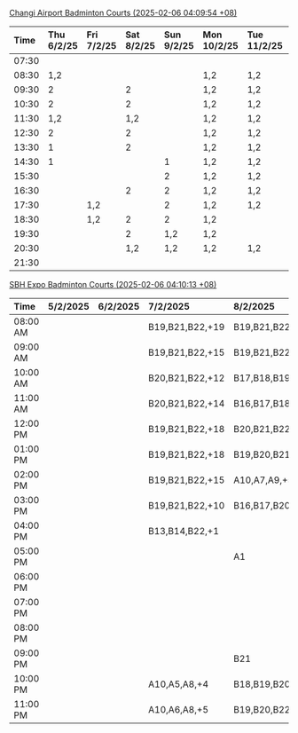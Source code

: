 [Changi Airport Badminton Courts (2025-02-06 04:09:54 +08)](https://www.carc.org.sg/FacilityBooking.aspx)

| Time   | Thu 6/2/25   | Fri 7/2/25   | Sat 8/2/25   | Sun 9/2/25   | Mon 10/2/25   | Tue 11/2/25   | Wed 12/2/25   |
|:-------|:-------------|:-------------|:-------------|:-------------|:--------------|:--------------|:--------------|
| 07:30  |              |              |              |              |               |               |               |
| 08:30  | 1,2          |              |              |              | 1,2           | 1,2           | 1,2           |
| 09:30  | 2            |              | 2            |              | 1,2           | 1,2           | 1,2           |
| 10:30  | 2            |              | 2            |              | 1,2           | 1,2           | 1,2           |
| 11:30  | 1,2          |              | 1,2          |              | 1,2           | 1,2           | 1,2           |
| 12:30  | 2            |              | 2            |              | 1,2           | 1,2           | 1,2           |
| 13:30  | 1            |              | 2            |              | 1,2           | 1,2           | 1,2           |
| 14:30  | 1            |              |              | 1            | 1,2           | 1,2           | 1,2           |
| 15:30  |              |              |              | 2            | 1,2           | 1,2           | 1,2           |
| 16:30  |              |              | 2            | 2            | 1,2           | 1,2           | 1,2           |
| 17:30  |              | 1,2          |              | 2            | 1,2           | 1,2           | 2             |
| 18:30  |              | 1,2          | 2            | 2            | 1,2           |               | 2             |
| 19:30  |              |              | 2            | 1,2          | 1,2           |               | 1,2           |
| 20:30  |              |              | 1,2          | 1,2          | 1,2           | 1,2           | 1,2           |
| 21:30  |              |              |              |              |               |               |               |

[SBH Expo Badminton Courts (2025-02-06 04:10:13 +08)](https://singaporebadmintonhall.getomnify.com/widgets/O3MRKGBH359GA55KHMG1RD)

| Time     | 5/2/2025   | 6/2/2025   | 7/2/2025        | 8/2/2025        | 9/2/2025        | 10/2/2025       | 11/2/2025      |
|:---------|:-----------|:-----------|:----------------|:----------------|:----------------|:----------------|:---------------|
| 08:00 AM |            |            | B19,B21,B22,+19 | B19,B21,B22,+14 |                 | B19,B21,B22,+7  | B19,B21,B22,+9 |
| 09:00 AM |            |            | B19,B21,B22,+15 | B19,B21,B22,+15 |                 |                 | B19,B21,B22,+9 |
| 10:00 AM |            |            | B20,B21,B22,+12 | B17,B18,B19,+12 |                 |                 | B19,B21,B22,+6 |
| 11:00 AM |            |            | B20,B21,B22,+14 | B16,B17,B18,+11 |                 |                 | B20,B21,B22,+5 |
| 12:00 PM |            |            | B19,B21,B22,+18 | B20,B21,B22,+17 | A4,A6           |                 | B19,B21,B22,+9 |
| 01:00 PM |            |            | B19,B21,B22,+18 | B19,B20,B21,+18 |                 | A5,A7,A8,+4     | B19,B21,B22,+9 |
| 02:00 PM |            |            | B19,B21,B22,+15 | A10,A7,A9,+5    |                 |                 | B19,B21,B22,+6 |
| 03:00 PM |            |            | B19,B21,B22,+10 | B16,B17,B20,+3  |                 |                 | B12            |
| 04:00 PM |            |            | B13,B14,B22,+1  |                 |                 |                 |                |
| 05:00 PM |            |            |                 | A1              |                 |                 | B12,B13,B14    |
| 06:00 PM |            |            |                 |                 |                 |                 |                |
| 07:00 PM |            |            |                 |                 |                 | A1,A7,A8        |                |
| 08:00 PM |            |            |                 |                 |                 | B20,B21,B22,+8  |                |
| 09:00 PM |            |            |                 | B21             | B11,B13         | B20,B21,B22,+13 |                |
| 10:00 PM |            |            | A10,A5,A8,+4    | B18,B19,B20,+15 | B20,B21,B22,+15 | A10,A8,A9,+7    |                |
| 11:00 PM |            |            | A10,A6,A8,+5    | B19,B20,B22,+16 | B20,B21,B22,+16 | A10,A8,A9,+7    |                |
